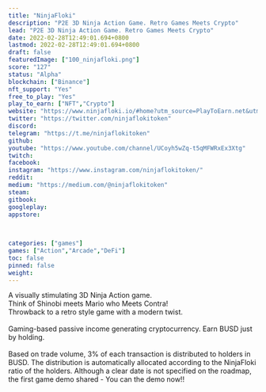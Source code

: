```yaml
---
title: "NinjaFloki"
description: "P2E 3D Ninja Action Game. Retro Games Meets Crypto"
lead: "P2E 3D Ninja Action Game. Retro Games Meets Crypto"
date: 2022-02-28T12:49:01.694+0800
lastmod: 2022-02-28T12:49:01.694+0800
draft: false
featuredImage: ["100_ninjafloki.png"]
score: "127"
status: "Alpha"
blockchain: ["Binance"]
nft_support: "Yes"
free_to_play: "Yes"
play_to_earn: ["NFT","Crypto"]
website: "https://www.ninjafloki.io/#home?utm_source=PlayToEarn.net&utm_medium=organic&utm_campaign=gamepage"
twitter: "https://twitter.com/ninjaflokitoken"
discord: 
telegram: "https://t.me/ninjaflokitoken"
github: 
youtube: "https://www.youtube.com/channel/UCoyh5wZq-t5qMFWRxEx3Xtg"
twitch: 
facebook: 
instagram: "https://www.instagram.com/ninjaflokitoken/"
reddit: 
medium: "https://medium.com/@ninjaflokitoken"
steam: 
gitbook: 
googleplay: 
appstore: 

  
    
categories: ["games"]
games: ["Action","Arcade","DeFi"]
toc: false
pinned: false
weight: 
---
```

A visually stimulating 3D Ninja Action game.<br> Think of Shinobi meets Mario who Meets Contra!<br> Throwback to a retro style game with a modern twist.<br> <br> Gaming-based passive income generating cryptocurrency. Earn BUSD just by holding.<br> <br> Based on trade volume, 3% of each transaction is distributed to holders in BUSD. The distribution is automatically allocated according to the NinjaFloki ratio of the holders. Although a clear date is not specified on the roadmap, the first game demo shared - You can the demo now!!